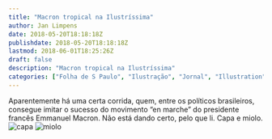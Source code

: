 ```yaml
---
title: "Macron tropical na Ilustríssima"
author: Jan Limpens
date: 2018-05-20T18:18:18Z
publishdate: 2018-05-20T18:18:18Z
lastmod: 2018-06-01T18:25:26Z
draft: false
description: "Macron tropical na Ilustríssima"
categories: ["Folha de S Paulo", "Ilustração", "Jornal", "Illustration"]
---
```


Aparentemente há uma certa corrida, quem, entre os políticos brasileiros, consegue imitar o sucesso do movimento “en marche” do presidente francês Emmanuel Macron. Não está dando certo, pelo que li. Capa e miolo.
![capa](2018-05-Folha-Ilustríssima-Capa.webp)
![miolo](2018-05-Folha-Ilustríssima-Miolo.webp)
